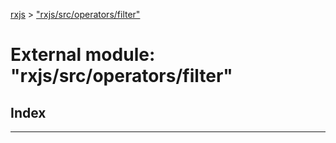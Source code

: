 [rxjs](../README.md) > ["rxjs/src/operators/filter"](../modules/_rxjs_src_operators_filter_.md)

# External module: "rxjs/src/operators/filter"

## Index

---

